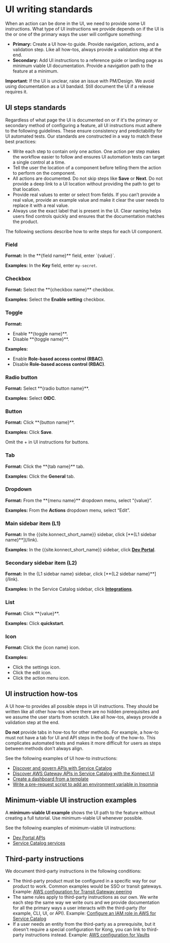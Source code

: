 # UI writing standards

When an action can be done in the UI, we need to provide some UI instructions. What type of UI instructions we provide depends on if the UI is the or one of the primary ways the user will configure something:

* **Primary:** Create a UI how-to guide. Provide navigation, actions, and a validation step. Like all how-tos, always provide a validation step at the end.
* **Secondary:** Add UI instructions to a reference guide or landing page as minimum viable UI documentation. Provide a navigation path to the feature at a minimum.

**Important**: If the UI is unclear, raise an issue with PM/Design. We avoid using documentation as a UI bandaid. Still document the UI if a release requires it.

## UI steps standards

Regardless of what page the UI is documented on or if it's the primary or secondary method of configuring a feature, all UI instructions must adhere to the following guidelines. These ensure consistency and predictability for UI automated tests. Our standards are constructed in a way to match these best practices:
* Write each step to contain only one action. One action per step makes the workflow easier to follow and ensures UI automation tests can target a single control at a time.
* Tell the user the location of a component before telling them the action to perform on the component.
* All actions are documented. Do not skip steps like **Save** or **Next**. Do not provide a deep link to a UI location without providing the path to get to that location.
* Provide real values to enter or select from fields. If you can’t provide a real value, provide an example value and make it clear the user needs to replace it with a real value.
* Always use the exact label that is present in the UI. Clear naming helps users find controls quickly and ensures that the documentation matches the product.

The following sections describe how to write steps for each UI component.

### Field

**Format:** In the \**{field name}** field, enter \`{value}\`.

**Examples:** In the **Key** field, enter `my-secret`.

### Checkbox

**Format:** Select the \**{checkbox name}** checkbox.

**Examples:** Select the **Enable setting** checkbox.

### Toggle

**Format:**
* Enable \**{toggle name}**.
* Disable \**{toggle name}**.

**Examples:**
* Enable **Role-based access control (RBAC)**.
* Disable **Role-based access control (RBAC)**.

### Radio button

**Format:** Select \**{radio button name}**.

**Examples:** Select **OIDC**.

### Button

**Format:** Click \**{button name}**.

**Examples:** Click **Save**.

Omit the + in UI instructions for buttons.

### Tab

**Format:** Click the \**{tab name}** tab.

**Examples:** Click the **General** tab.

### Dropdown

**Format:** From the \**{menu name}** dropdown menu, select “{value}”.

**Examples:** From the **Actions** dropdown menu, select “Edit”.

### Main sidebar item (L1)

**Format:** In the {{site.konnect_short_name}} sidebar, click \[\**{L1 sidebar name}**](/link).

**Examples:** In the {{site.konnect_short_name}} sidebar, click [**Dev Portal**](/link).

### Secondary sidebar item (L2)

**Format:** In the {L1 sidebar name} sidebar, click \[\**{L2 sidebar name}**](/link).

**Examples:** In the Service Catalog sidebar, click [**Integrations**](/link).

### List

**Format:** Click \**{value}**.

**Examples:** Click **quickstart**.

### Icon

**Format:** Click the {icon name} icon.

**Examples:** 
* Click the settings icon.
* Click the edit icon.
* Click the action menu icon.

## UI instruction how-tos

A UI how-to provides all possible steps in UI instructions. They should be written like all other how-tos where there are no hidden prerequisites and we assume the user starts from scratch. Like all how-tos, always provide a validation step at the end.

**Do not** provide tabs in how-tos for other methods. For example, a how-to must not have a tab for UI and API steps in the body of the how-to. This complicates automated tests and makes it more difficult for users as steps between methods don't always align.

See the following examples of UI how-to instructions:
* [Discover and govern APIs with Service Catalog](https://developer.konghq.com/how-to/discover-and-govern-apis-with-service-catalog/)
* [Discover AWS Gateway APIs in Service Catalog with the Konnect UI](https://developer.konghq.com/how-to/discover-aws-gateway-apis-using-konnect-ui/)
* [Create a dashboard from a template](https://developer.konghq.com/how-to/create-custom-dashboards/)
* [Write a pre-request script to add an environment variable in Insomnia](https://developer.konghq.com/how-to/write-pre-request-scripts/)

## Minimum-viable UI instruction examples

A **minimum-viable UI example** shows the UI path to the feature without creating a full tutorial. Use minimum-viable UI whenever possible.

See the following examples of minimum-viable UI instructions:
* [Dev Portal APIs](https://developer.konghq.com/dev-portal/apis/)
* [Service Catalog services](https://developer.konghq.com/service-catalog/services/)

## Third-party instructions

We document third-party instructions in the following conditions:
* The third-party product must be configured in a specific way for our product to work. Common examples would be SSO or transit gateways. Example: [AWS configuration for Transit Gateway peering](https://developer.konghq.com/dedicated-cloud-gateways/transit-gateways/#aws-configuration-for-transit-gateway-peering)
* The same rules apply to third-party instructions as our own. We write each step the same way we write ours and we provide documentation for all the primary ways a user interacts with the third-party (for example, CLI, UI, or API). Example: [Configure an IAM role in AWS for Service Catalog](https://developer.konghq.com/service-catalog/integrations/aws-api-gateway/#configure-an-iam-role-in-aws-for-service-catalog)
* If a user needs an entity from the third-party as a prerequisite, but it doesn't require a special configuration for Kong, you can link to third-party instructions instead. Example: [AWS configuration for Vaults](https://developer.konghq.com/how-to/configure-aws-secrets-manager-as-a-vault-backend-with-vault-entity/#aws-configuration) 

 
